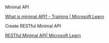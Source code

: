 Minimal API

[What is minimal API? - Training | Microsoft Learn](https://learn.microsoft.com/en-us/training/modules/build-web-api-minimal-api/2-what-is-minimal-api)



Create RESTful Minimal API

[RESTful Minimal API| Microsoft Learn](https://learn.microsoft.com/en-us/training/modules/build-web-api-minimal-api/4-advanced-commands)